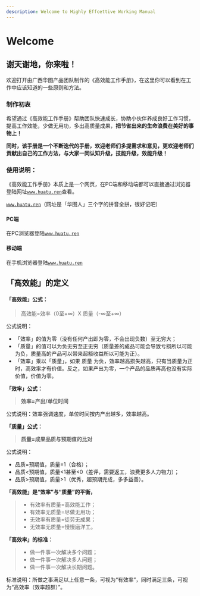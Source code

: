 ```yaml
---
description: Welcome to Highly Effcettive Working Manual
---
```


# Welcome

## 谢天谢地，你来啦！

欢迎打开由广西华图产品团队制作的《高效能工作手册》，在这里你可以看到在工作中应该知道的一些原则和方法。

### 制作初衷

希望通过《高效能工作手册》帮助团队快速成长，协助小伙伴养成良好工作习惯，提高工作效能，少做无用功，多出高质量成果，**把节省出来的生命浪费在美好的事物上！**

**同时，该手册是一个不断迭代的手册，欢迎老师们多提需求和意见，更欢迎老师们贡献出自己的工作方法，与大家一同认知升级，技能升级，效能升级！**

### 使用说明：

《高效能工作手册》本质上是一个网页，在PC端和移动端都可以直接通过浏览器登陆网址[`www.huatu.ren`](https://www.hautu.ren)查看。

[`www.huatu.ren`](https://www.hautu.ren)（网址是「华图人」三个字的拼音全拼，很好记吧）

#### PC端

在PC浏览器登陆[`www.huatu.ren`](https://www.hautu.ren)

#### 移动端

在手机浏览器登陆[`www.huatu.ren`](https://www.hautu.ren)

## 「高效能」的定义

#### 「高效能」公式：

> 高效能=效率（0至+∞）X 质量（-∞至+∞）

公式说明：

* 「效率」的值为零（没有任何产出即为零，不会出现负数）至无穷大；
* 「质量」的值可以为负无穷至正无穷（质量差的成品可能会导致亏损所以可能为负，质量高的产品可以带来超额收益所以可能为正）。
* 「效率」乘以「质量」，如果 质量 为负，效率越高损失越高，只有当质量为正时，高效率才有价值。反之，如果产出为零，一个产品的品质再高也没有实际价值，价值为零。

**「效率」公式：**

> **效率=产出/单位时间**

公式说明：效率强调速度，单位时间按内产出越多，效率越高。

**「质量」公式：**

> **质量=成果品质与预期值的比对**

公式说明：

* 品质=预期值，质量=1（合格）；
* 品质&lt;预期值，质量&lt;1甚至&lt;0（差评，需要返工，浪费更多人力物力）；
* 品质&gt;预期值，质量&gt;1（优秀，超预期完成，多多益善）。

**「高效能」是“效率”与“质量”的平衡，**

> * 有效率有质量=高效能工作；
> * 有效率无质量=尽做无用功；
> * 无效率有质量=徒劳无成果；
> * 无效率无质量=慢慢磨洋工。

**「高效率」的标准：**

> * 做一件事一次解决多个问题；
> * 做一件事一次解决多人问题；
> * 做一件事一次解决长期问题。

标准说明：所做之事满足以上任意一条，可视为“有效率”，同时满足三条，可视为“高效率（效率超群）”。

